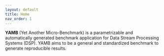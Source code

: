 ```yaml
---
layout: default
title: Home
nav_order: 1
---
```


**YAMB** (Yet Another Micro-Benchmark) is a parametrizable and automatically generated benchmark
 application for Data Stream Processing Systems (DSP). YAMB aims to be a general and standardized
 benchmark to generate reproducible results.
